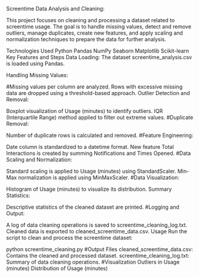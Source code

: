 Screentime Data Analysis and Cleaning:

This project focuses on cleaning and processing a dataset related to screentime usage. The goal is to handle missing values, detect and remove outliers, manage duplicates, create new features, and apply scaling and normalization techniques to prepare the data for further analysis.

Technologies Used
Python
Pandas
NumPy
Seaborn
Matplotlib
Scikit-learn
Key Features and Steps
Data Loading:
The dataset screentime_analysis.csv is loaded using Pandas.

Handling Missing Values:

#Missing values per column are analyzed.
Rows with excessive missing data are dropped using a threshold-based approach.
Outlier Detection and Removal:

Boxplot visualization of Usage (minutes) to identify outliers.
IQR (Interquartile Range) method applied to filter out extreme values.
#Duplicate Removal:

Number of duplicate rows is calculated and removed.
#Feature Engineering:

Date column is standardized to a datetime format.
New feature Total Interactions is created by summing Notifications and Times Opened.
#Data Scaling and Normalization:

Standard scaling is applied to Usage (minutes) using StandardScaler.
Min-Max normalization is applied using MinMaxScaler.
#Data Visualization:

Histogram of Usage (minutes) to visualize its distribution.
Summary Statistics:

Descriptive statistics of the cleaned dataset are printed.
#Logging and Output:

A log of data cleaning operations is saved to screentime_cleaning_log.txt.
Cleaned data is exported to cleaned_screentime_data.csv.
Usage
Run the script to clean and process the screentime dataset:

python screentime_cleaning.py
#Output Files
cleaned_screentime_data.csv: Contains the cleaned and processed dataset.
screentime_cleaning_log.txt: Summary of data cleaning operations.
#Visualization
Outliers in Usage (minutes)
Distribution of Usage (minutes)


